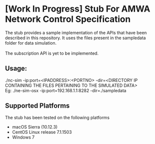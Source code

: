 # **[Work In Progress]** Stub For AMWA Network Control Specification

The stub provides a sample implementation of the APIs that have been  described in this repository. It uses the files present in the sampledata folder for data simulation.<br>    
The subscription API is yet to be implemented. 

## Usage:

./nc-sim -ip:port=\<IPADDRESS>:\<PORTNO\> -dir=\<DIRECTORY IP CONTAINING THE FILES PERTAINING TO THE SIMULATED DATA\> <br>
Eg: ./ne-sim-osx -ip:port=192.168.1.1:8282 -dir=./sampledata

## Supported Platforms
The stub has been tested on the following platforms
* macOS Sierra (10.12.3)
* CentOS Linux release 7.1.1503
* Windows 7
